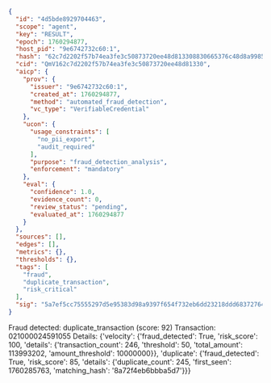 ```json
{
  "id": "4d5bde8929704463",
  "scope": "agent",
  "key": "RESULT",
  "epoch": 1760294877,
  "host_pid": "9e6742732c60:1",
  "hash": "62c7d2202f57b74ea3fe3c50873720ee48d813308830665376c48d8a9985d782",
  "cid": "QmV162c7d2202f57b74ea3fe3c50873720ee48d81330",
  "aicp": {
    "prov": {
      "issuer": "9e6742732c60:1",
      "created_at": 1760294877,
      "method": "automated_fraud_detection",
      "vc_type": "VerifiableCredential"
    },
    "ucon": {
      "usage_constraints": [
        "no_pii_export",
        "audit_required"
      ],
      "purpose": "fraud_detection_analysis",
      "enforcement": "mandatory"
    },
    "eval": {
      "confidence": 1.0,
      "evidence_count": 0,
      "review_status": "pending",
      "evaluated_at": 1760294877
    }
  },
  "sources": [],
  "edges": [],
  "metrics": {},
  "thresholds": {},
  "tags": [
    "fraud",
    "duplicate_transaction",
    "risk_critical"
  ],
  "sig": "5a7ef5cc75555297d5e95383d98a9397f654f732eb6dd23218ddd68372764276"
}
```

Fraud detected: duplicate_transaction (score: 92)
Transaction: 021000024591055
Details: {'velocity': {'fraud_detected': True, 'risk_score': 100, 'details': {'transaction_count': 246, 'threshold': 50, 'total_amount': 113993202, 'amount_threshold': 10000000}}, 'duplicate': {'fraud_detected': True, 'risk_score': 85, 'details': {'duplicate_count': 245, 'first_seen': 1760285763, 'matching_hash': '8a72f4eb6bbba5d7'}}}